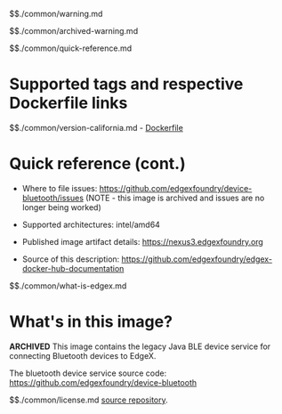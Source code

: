 $$./common/warning.md

$$./common/archived-warning.md

$$./common/quick-reference.md

# Supported tags and respective Dockerfile links

$$./common/version-california.md
        - [Dockerfile](https://github.com/edgexfoundry/device-bluetooth/blob/california/docker-files/Dockerfile)

# Quick reference (cont.)

- Where to file issues: https://github.com/edgexfoundry/device-bluetooth/issues (NOTE - this image is archived and issues are no longer being worked)

- Supported architectures: intel/amd64

- Published image artifact details: https://nexus3.edgexfoundry.org

- Source of this description: https://github.com/edgexfoundry/edgex-docker-hub-documentation

$$./common/what-is-edgex.md

# What's in this image?

**ARCHIVED**
This image contains the legacy Java BLE device service for connecting Bluetooth devices to EdgeX.

The bluetooth device service source code: https://github.com/edgexfoundry/device-bluetooth

$$./common/license.md
[source repository](https://github.com/edgexfoundry/device-bluetooth/blob/california/Attribution.txt).